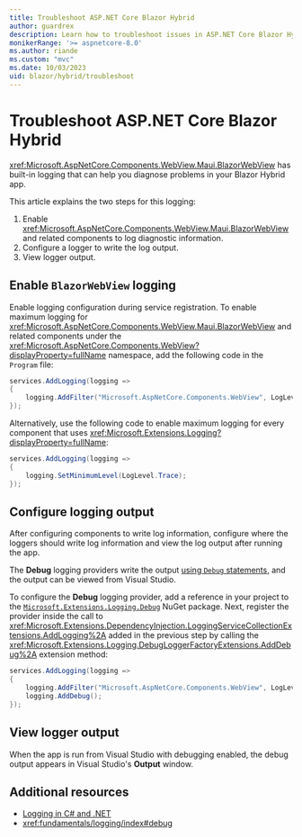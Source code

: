 ```yaml
---
title: Troubleshoot ASP.NET Core Blazor Hybrid
author: guardrex
description: Learn how to troubleshoot issues in ASP.NET Core Blazor Hybrid with BlazorWebView logging.
monikerRange: '>= aspnetcore-8.0'
ms.author: riande
ms.custom: "mvc"
ms.date: 10/03/2023
uid: blazor/hybrid/troubleshoot
---
```

# Troubleshoot ASP.NET Core Blazor Hybrid

<!-- UPDATE 9.0 Activate after release and INCLUDE is updated

[!INCLUDE[](~/includes/not-latest-version.md)]

-->

<xref:Microsoft.AspNetCore.Components.WebView.Maui.BlazorWebView> has built-in logging that can help you diagnose problems in your Blazor Hybrid app.

This article explains the two steps for this logging:

1. Enable <xref:Microsoft.AspNetCore.Components.WebView.Maui.BlazorWebView> and related components to log diagnostic information.
1. Configure a logger to write the log output.
1. View logger output.

## Enable `BlazorWebView` logging

Enable logging configuration during service registration. To enable maximum logging for <xref:Microsoft.AspNetCore.Components.WebView.Maui.BlazorWebView> and related components under the <xref:Microsoft.AspNetCore.Components.WebView?displayProperty=fullName> namespace, add the following code in the `Program` file:

```csharp
services.AddLogging(logging =>
{
    logging.AddFilter("Microsoft.AspNetCore.Components.WebView", LogLevel.Trace);
});
```

Alternatively, use the following code to enable maximum logging for every component that uses <xref:Microsoft.Extensions.Logging?displayProperty=fullName>:

```csharp
services.AddLogging(logging =>
{
    logging.SetMinimumLevel(LogLevel.Trace);
});
```

## Configure logging output

After configuring components to write log information, configure where the loggers should write log information and view the log output after running the app.

The **Debug** logging providers write the output [using `Debug` statements](xref:fundamentals/logging/index#debug), and the output can be viewed from Visual Studio.

To configure the **Debug** logging provider, add a reference in your project to the [`Microsoft.Extensions.Logging.Debug`](https://www.nuget.org/packages/Microsoft.Extensions.Logging.Debug) NuGet package. Next, register the provider inside the call to <xref:Microsoft.Extensions.DependencyInjection.LoggingServiceCollectionExtensions.AddLogging%2A> added in the previous step by calling the <xref:Microsoft.Extensions.Logging.DebugLoggerFactoryExtensions.AddDebug%2A> extension method:

```csharp
services.AddLogging(logging =>
{
    logging.AddFilter("Microsoft.AspNetCore.Components.WebView", LogLevel.Trace);
    logging.AddDebug();
});
```

## View logger output

When the app is run from Visual Studio with debugging enabled, the debug output appears in Visual Studio's **Output** window.

## Additional resources

* [Logging in C# and .NET](/dotnet/core/extensions/logging)
* <xref:fundamentals/logging/index#debug>
